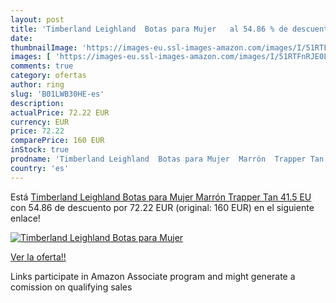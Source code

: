 ```yaml
---
layout: post
title: 'Timberland Leighland  Botas para Mujer   al 54.86 % de descuento'
date: 
thumbnailImage: 'https://images-eu.ssl-images-amazon.com/images/I/51RTFnRJE0L._SL200_.jpg'
images: [ 'https://images-eu.ssl-images-amazon.com/images/I/51RTFnRJE0L._SL200_.jpg' ]
comments: true
category: ofertas
author: ring
slug: 'B01LWB30HE-es'
description:
actualPrice: 72.22 EUR
currency: EUR
price: 72.22
comparePrice: 160 EUR
inStock: true
prodname: 'Timberland Leighland  Botas para Mujer  Marrón  Trapper Tan   41.5 EU'
country: 'es'
---
```


Está [Timberland Leighland  Botas para Mujer  Marrón  Trapper Tan   41.5 EU](https://www.amazon.es/dp/B01LWB30HE/?tag=tolees-21) con 54.86 de descuento por 72.22 EUR (original: 160 EUR) en el siguiente enlace!

[![Timberland Leighland  Botas para Mujer  ](https://images-eu.ssl-images-amazon.com/images/I/51RTFnRJE0L._SL200_.jpg)](https://www.amazon.es/dp/B01LWB30HE/?tag=tolees-21)

[Ver la oferta!!](https://www.amazon.es/dp/B01LWB30HE/?tag=tolees-21)

Links participate in Amazon Associate program and might generate a comission on qualifying sales


